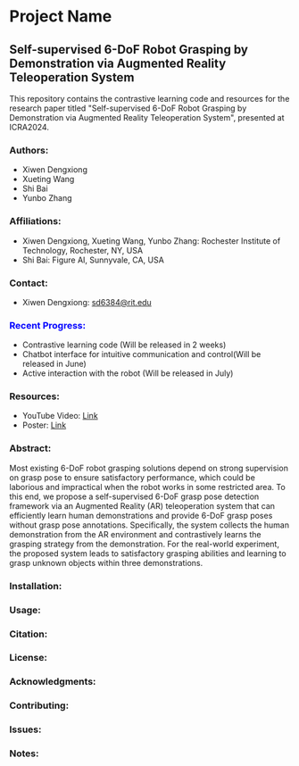 # Project Name

## Self-supervised 6-DoF Robot Grasping by Demonstration via Augmented Reality Teleoperation System

This repository contains the contrastive learning code and resources for the research paper titled "Self-supervised 6-DoF Robot Grasping by Demonstration via Augmented Reality Teleoperation System", presented at ICRA2024.

### Authors:
- Xiwen Dengxiong
- Xueting Wang
- Shi Bai
- Yunbo Zhang

### Affiliations:
- Xiwen Dengxiong, Xueting Wang, Yunbo Zhang: Rochester Institute of Technology, Rochester, NY, USA
- Shi Bai: Figure AI, Sunnyvale, CA, USA

### Contact:
- Xiwen Dengxiong: sd6384@rit.edu

### <span style="color:blue">Recent Progress:</span>
- Contrastive learning code (Will be released in 2 weeks)
- Chatbot interface for intuitive communication and control(Will be released in June)
- Active interaction with the robot (Will be released in July)

### Resources:
- YouTube Video: [Link](https://www.youtube.com/watch?v=mcrLj-tX90s&t=1s)
- Poster: [Link](https://www.your_poster_link_here.com)
### Abstract:
Most existing 6-DoF robot grasping solutions depend on strong supervision on grasp pose to ensure satisfactory performance, which could be laborious and impractical when the robot works in some restricted area. To this end, we propose a self-supervised 6-DoF grasp pose detection framework via an Augmented Reality (AR) teleoperation system that can efficiently learn human demonstrations and provide 6-DoF grasp poses without grasp pose annotations. Specifically, the system collects the human demonstration from the AR environment and contrastively learns the grasping strategy from the demonstration. For the real-world experiment, the proposed system leads to satisfactory grasping abilities and learning to grasp unknown objects within three demonstrations.



### Installation:
<!-- [Include installation instructions here if applicable] -->

### Usage:
<!-- [Include usage instructions here if applicable] -->

### Citation:
<!-- [If you want users to cite your paper, include citation information here] -->

### License:
<!-- [Include license information here] -->

### Acknowledgments:
<!-- [If there are any acknowledgments you want to make, include them here] -->

### Contributing:
<!-- [Include guidelines for contributing if applicable] -->

### Issues:
<!-- [If there are any known issues, mention them here] -->

### Notes:
<!-- [Include any additional notes or disclaimers here] -->
